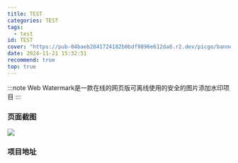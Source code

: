 ```yaml
---
title: TEST
categories: TEST
tags:
  - test
id: TEST
cover: "https://pub-04baeb2841724182b0bdf9896e612da8.r2.dev/picgo/banner.png"
date: 2024-11-21 15:32:51
recommend: true
top: true
---
```


:::note
Web Watermark是一款在线的网页版可离线使用的安全的图片添加水印项目
:::

### 页面截图

![](https://pub-04baeb2841724182b0bdf9896e612da8.r2.dev/picgo/banner.png)
### 项目地址